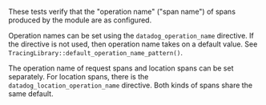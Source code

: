 These tests verify that the "operation name" ("span name") of spans produced
by the module are as configured.

Operation names can be set using the `datadog_operation_name` directive.  If
the directive is not used, then operation name takes on a default value.  See
`TracingLibrary::default_operation_name_pattern()`.

The operation name of request spans and location spans can be set separately.
For location spans, there is the `datadog_location_operation_name` directive.
Both kinds of spans share the same default.

